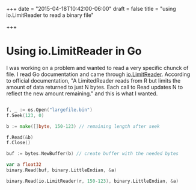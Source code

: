 +++
date = "2015-04-18T10:42:00-06:00"
draft = false
title = "using io.LimitReader to read a binary file"

+++

# Using io.LimitReader in Go

I was working on a problem and wanted to read a very specific chunck of file. I read Go documentation and came through [io.LimitReader](http://golang.org/pkg/io/#LimitedReader). According to official documentation, "A LimitedReader reads from R but limits the amount of data returned to just N bytes. Each call to Read updates N to reflect the new amount remaining." and this is what I wanted.

```go

f, _ := os.Open("largefile.bin")
f.Seek(123, 0)

b := make([]byte, 150-123) // remaining length after seek

f.Read(&b)
f.Close()

buf := bytes.NewBuffer(b) // create buffer with the needed bytes

var a float32
binary.Read(buf, binary.LittleEndian, &a)

binary.Read(io.LimitReader(r, 150-123), binary.LittleEndian, &a)
```